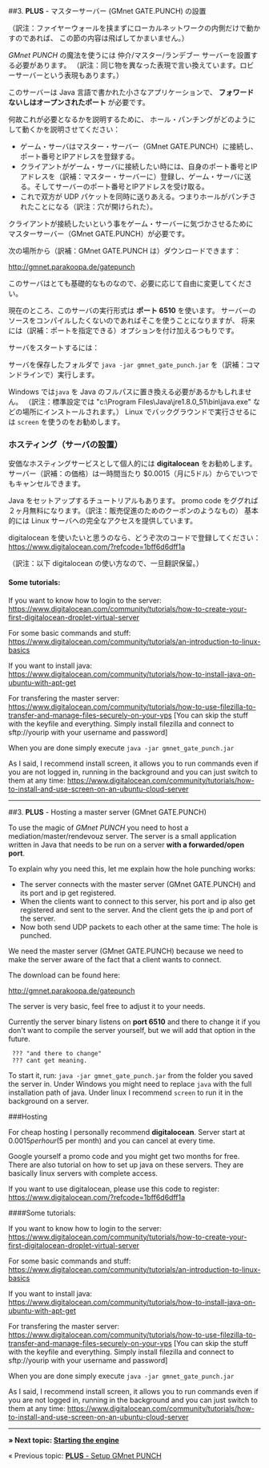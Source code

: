 ##3. **PLUS** - マスターサーバー (GMnet GATE.PUNCH) の設置

（訳注：ファイヤーウォールを挟まずにローカルネットワークの内側だけで動かすのであれば、
この節の内容は飛ばしてかまいません。）

*GMnet PUNCH* の魔法を使うには 仲介/マスター/ランデブー サーバーを設置する必要があります。
 （訳注：同じ物を異なった表現で言い換えています。ロビーサーバーという表現もあります。）

このサーバーは Java 言語で書かれた小さなアプリケーションで、
**フォワードないしはオープンされたポート** が必要です。

何故これが必要となるかを説明するために、
ホール・パンチングがどのようにして動くかを説明させてください：

* ゲーム・サーバはマスター・サーバー（GMnet GATE.PUNCH）に接続し、ポート番号とIPアドレスを登録する。
* クライアントがゲーム・サーバに接続したい時には、自身のポート番号とIPアドレスを（訳補：マスター・サーバーに）登録し、ゲーム・サーバに送る。そしてサーバーのポート番号とIPアドレスを受け取る。
* これで双方が UDP パケットを同時に送りあえる。つまりホールがパンチされたことになる（訳注：穴が開けられた）。


クライアントが接続したいという事をゲーム・サーバーに気づかさせるために
マスターサーバー（GMnet GATE.PUNCH）が必要です。


次の場所から（訳補：GMnet GATE.PUNCH は）ダウンロードできます：

http://gmnet.parakoopa.de/gatepunch

このサーバはとても基礎的なものなので、必要に応じて自由に変更してください。

現在のところ、このサーバの実行形式は **ポート 6510** を使います。
サーバーのソースをコンパイルしたくないのであればそこを使うことになりますが、
将来には（訳補：ポートを指定できる）オプションを付け加えるつもりです。



サーバをスタートするには：

サーバを保存したフォルダで
``java -jar gmnet_gate_punch.jar``
を（訳補：コマンドラインで）実行します。

Windows では``java`` を Java のフルパスに置き換える必要があるかもしれません。
（訳注：標準設定では "c:\Program Files\Java\jre1.8.0_51\bin\java.exe" などの場所にインストールされます。）
Linux でバックグラウンドで実行させるには ``screen`` を使うのをお勧めします。


### ホスティング（サーバの設置）

安価なホスティングサービスとして個人的には **digitalocean** をお勧めします。 
サーバー（訳補：の価格）は一時間当たり $0.0015（月に5ドル）からでいつでもキャンセルできます。

Java をセットアップするチュートリアルもあります。
promo code をググれば２ヶ月無料になります。（訳注：販売促進のためのクーポンのようなもの）
基本的には Linux サーバへの完全なアクセスを提供しています。

digitalocean を使いたいと思うのなら、どうぞ次のコードで登録してください：
https://www.digitalocean.com/?refcode=1bff6d6dff1a



（訳注：以下 digitalocean の使い方なので、一旦翻訳保留。）


#### Some tutorials:

If you want to know how to login to the server:
https://www.digitalocean.com/community/tutorials/how-to-create-your-first-digitalocean-droplet-virtual-server

For some basic commands and stuff:
https://www.digitalocean.com/community/tutorials/an-introduction-to-linux-basics

If you want to install java:
https://www.digitalocean.com/community/tutorials/how-to-install-java-on-ubuntu-with-apt-get

For transfering the master server:
https://www.digitalocean.com/community/tutorials/how-to-use-filezilla-to-transfer-and-manage-files-securely-on-your-vps
[You can skip the stuff with the keyfile and everything. Simply install filezilla and connect to sftp://yourip with your username and password]

When you are done simply execute ``java -jar gmnet_gate_punch.jar``

As I said, I recommend install screen, it allows you to run commands even if you are not logged in, running in the background and you can just switch to them at any time:
https://www.digitalocean.com/community/tutorials/how-to-install-and-use-screen-on-an-ubuntu-cloud-server


---
##3. **PLUS** - Hosting a master server (GMnet GATE.PUNCH)

To use the magic of *GMnet PUNCH* you need to host a mediation/master/rendevouz server. The server is a small application written in Java that needs to be run on a server **with a forwarded/open port**.

To explain why you need this, let me explain how the hole punching works:
* The server connects with the master server (GMnet GATE.PUNCH) and its port and ip get registered.
* When the clients want to connect to this server, his port and ip also get registered and sent to the server. And the client gets the ip and port of the server.
* Now both send UDP packets to each other at the same time: The hole is punched.

We need the master server (GMnet GATE.PUNCH) because we need to make the server aware of the fact that a client wants to connect.

The download can be found here:

http://gmnet.parakoopa.de/gatepunch

The server is very basic, feel free to adjust it to your needs.

Currently the server binary listens on **port 6510** and there to change it if you don't want to compile the server yourself, but we will add that option in the future.

     ??? "and there to change"
     ??? cant get meaning.

To start it, run:
``java -jar gmnet_gate_punch.jar``
from the folder you saved the server in. Under Windows you might need to replace ``java`` with the full installation path of java. Under linux I recommend ``screen`` to run it in the background on a server.

###Hosting

For cheap hosting I personally recommend **digitalocean**. Server start at $0.0015 per hour (5$ per month) and you can cancel at every time.

Google yourself a promo code and you might get two months for free. There are also tutorial on how to set up java on these servers. They are basically linux servers with complete access.

If you want to use digitalocean, please use this code to register:
https://www.digitalocean.com/?refcode=1bff6d6dff1a

####Some tutorials:

If you want to know how to login to the server:
https://www.digitalocean.com/community/tutorials/how-to-create-your-first-digitalocean-droplet-virtual-server

For some basic commands and stuff:
https://www.digitalocean.com/community/tutorials/an-introduction-to-linux-basics

If you want to install java:
https://www.digitalocean.com/community/tutorials/how-to-install-java-on-ubuntu-with-apt-get

For transfering the master server:
https://www.digitalocean.com/community/tutorials/how-to-use-filezilla-to-transfer-and-manage-files-securely-on-your-vps
[You can skip the stuff with the keyfile and everything. Simply install filezilla and connect to sftp://yourip with your username and password]

When you are done simply execute ``java -jar gmnet_gate_punch.jar``

As I said, I recommend install screen, it allows you to run commands even if you are not logged in, running in the background and you can just switch to them at any time:
https://www.digitalocean.com/community/tutorials/how-to-install-and-use-screen-on-an-ubuntu-cloud-server


---

**» Next topic: [Starting the engine](tutorial/4_starting)**

« Previous topic: [**PLUS** - Setup GMnet PUNCH](tutorial/2_udphp1)

